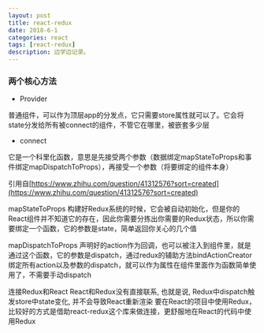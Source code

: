 ```yaml
---
layout: post
title: react-redux
date: 2018-6-1
categories: react
tags: [react-redux]
description: 边学边记录。
---
```


### 两个核心方法

- Provider

普通组件，可以作为顶层app的分发点，它只需要store属性就可以了。它会将state分发给所有被connect的组件，不管它在哪里，被嵌套多少层

- connect

它是一个科里化函数，意思是先接受两个参数（数据绑定mapStateToProps和事件绑定mapDispatchToProps），再接受一个参数（将要绑定的组件本身）

引用自[https://www.zhihu.com/question/41312576?sort=created](https://www.zhihu.com/question/41312576?sort=created)

mapStateToProps
构建好Redux系统的时候，它会被自动初始化，但是你的React组件并不知道它的存在，因此你需要分拣出你需要的Redux状态，所以你需要绑定一个函数，它的参数是state，简单返回你关心的几个值

mapDispatchToProps
声明好的action作为回调，也可以被注入到组件里，就是通过这个函数，它的参数是dispatch，通过redux的辅助方法bindActionCreator绑定所有action以及参数的dispatch，就可以作为属性在组件里面作为函数简单使用了，不需要手动dispatch

连接Redux和React
React和Redux没有直接联系, 也就是说, Redux中dispatch触发store中state变化, 并不会导致React重新渲染
要在React的项目中使用Redux，比较好的方式是借助react-redux这个库来做连接，更舒服地在React的代码中使用Redux
